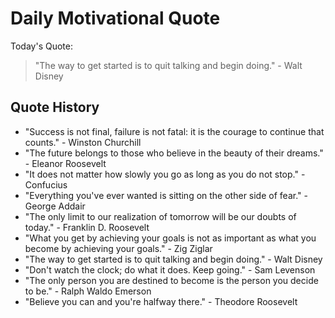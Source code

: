# Daily Motivational Quote

Today's Quote:
> "The way to get started is to quit talking and begin doing." - Walt Disney

## Quote History

- "Success is not final, failure is not fatal: it is the courage to continue that counts." - Winston Churchill
- "The future belongs to those who believe in the beauty of their dreams." - Eleanor Roosevelt
- "It does not matter how slowly you go as long as you do not stop." - Confucius
- "Everything you've ever wanted is sitting on the other side of fear." - George Addair
- "The only limit to our realization of tomorrow will be our doubts of today." - Franklin D. Roosevelt
- "What you get by achieving your goals is not as important as what you become by achieving your goals." - Zig Ziglar
- "The way to get started is to quit talking and begin doing." - Walt Disney
- "Don't watch the clock; do what it does. Keep going." - Sam Levenson
- "The only person you are destined to become is the person you decide to be." - Ralph Waldo Emerson
- "Believe you can and you're halfway there." - Theodore Roosevelt
